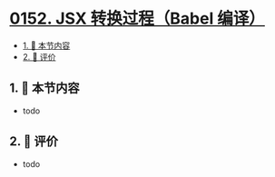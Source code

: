 # [0152. JSX 转换过程（Babel 编译）](https://github.com/tnotesjs/TNotes.react/tree/main/notes/0152.%20JSX%20%E8%BD%AC%E6%8D%A2%E8%BF%87%E7%A8%8B%EF%BC%88Babel%20%E7%BC%96%E8%AF%91%EF%BC%89)

<!-- region:toc -->

- [1. 🎯 本节内容](#1--本节内容)
- [2. 🫧 评价](#2--评价)

<!-- endregion:toc -->

## 1. 🎯 本节内容

- todo

## 2. 🫧 评价

- todo

